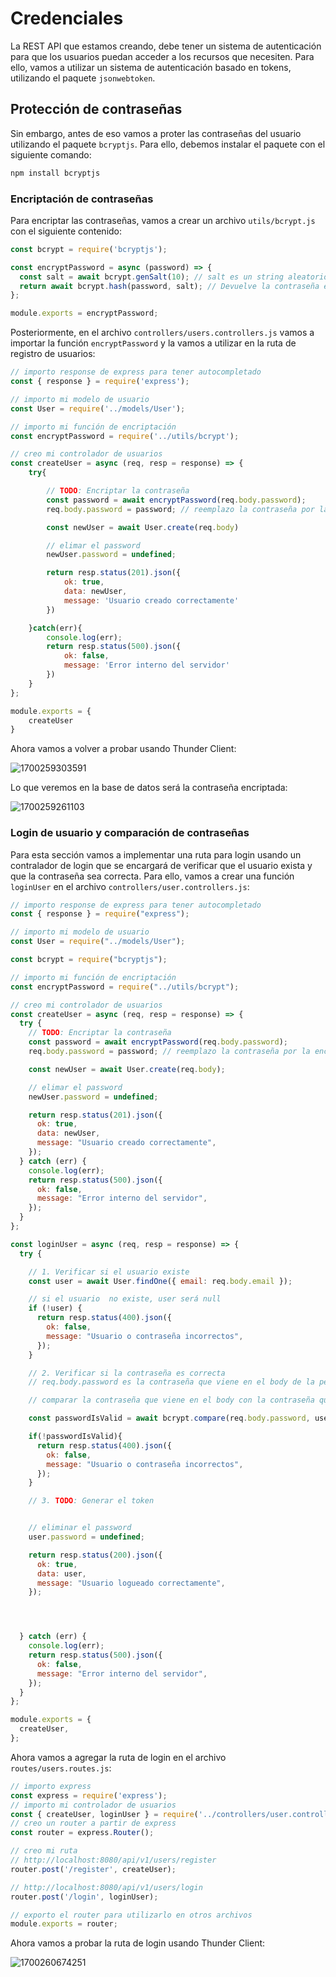 # Credenciales

La REST API que estamos creando, debe tener un sistema de autenticación para que los usuarios puedan acceder a los recursos que necesiten. Para ello, vamos a utilizar un sistema de autenticación basado en tokens, utilizando el paquete `jsonwebtoken`.

## Protección de contraseñas

Sin embargo, antes de eso vamos a proter las contraseñas del usuario utilizando el paquete `bcryptjs`. Para ello, debemos instalar el paquete con el siguiente comando:

```bash
npm install bcryptjs
```

### Encriptación de contraseñas

Para encriptar las contraseñas, vamos a crear un archivo `utils/bcrypt.js` con el siguiente contenido:

```js
const bcrypt = require('bcryptjs');

const encryptPassword = async (password) => {
  const salt = await bcrypt.genSalt(10); // salt es un string aleatorio que se añade a la contraseña para hacerla más segura
  return await bcrypt.hash(password, salt); // Devuelve la contraseña encriptada
};

module.exports = encryptPassword;
```

Posteriormente, en el archivo `controllers/users.controllers.js` vamos a importar la función `encryptPassword` y la vamos a utilizar en la ruta de registro de usuarios:

```js
// importo response de express para tener autocompletado
const { response } = require('express');

// importo mi modelo de usuario
const User = require('../models/User');

// importo mi función de encriptación
const encryptPassword = require('../utils/bcrypt');

// creo mi controlador de usuarios
const createUser = async (req, resp = response) => {
    try{

        // TODO: Encriptar la contraseña
        const password = await encryptPassword(req.body.password);
        req.body.password = password; // reemplazo la contraseña por la encriptada

        const newUser = await User.create(req.body) 

        // elimar el password
        newUser.password = undefined;

        return resp.status(201).json({
            ok: true,
            data: newUser,
            message: 'Usuario creado correctamente'
        })

    }catch(err){
        console.log(err);
        return resp.status(500).json({
            ok: false,
            message: 'Error interno del servidor'
        })
    }
};

module.exports = {
    createUser
}

```

Ahora vamos a volver a probar usando Thunder Client:

![1700259303591](image/06-credentials/1700259303591.png)

Lo que veremos en la base de datos será la contraseña encriptada:

![1700259261103](image/06-credentials/1700259261103.png)


### Login de usuario y comparación de contraseñas

Para esta sección vamos a implementar una ruta para login usando un contralador de login que se encargará de verificar que el usuario exista y que la contraseña sea correcta. Para ello, vamos a crear una función `loginUser` en el archivo `controllers/user.controllers.js`:

```js
// importo response de express para tener autocompletado
const { response } = require("express");

// importo mi modelo de usuario
const User = require("../models/User");

const bcrypt = require("bcryptjs");

// importo mi función de encriptación
const encryptPassword = require("../utils/bcrypt");

// creo mi controlador de usuarios
const createUser = async (req, resp = response) => {
  try {
    // TODO: Encriptar la contraseña
    const password = await encryptPassword(req.body.password);
    req.body.password = password; // reemplazo la contraseña por la encriptada

    const newUser = await User.create(req.body);

    // elimar el password
    newUser.password = undefined;

    return resp.status(201).json({
      ok: true,
      data: newUser,
      message: "Usuario creado correctamente",
    });
  } catch (err) {
    console.log(err);
    return resp.status(500).json({
      ok: false,
      message: "Error interno del servidor",
    });
  }
};

const loginUser = async (req, resp = response) => {
  try {

    // 1. Verificar si el usuario existe
    const user = await User.findOne({ email: req.body.email });

    // si el usuario  no existe, user será null
    if (!user) {
      return resp.status(400).json({
        ok: false,
        message: "Usuario o contraseña incorrectos",
      });
    }

    // 2. Verificar si la contraseña es correcta
    // req.body.password es la contraseña que viene en el body de la petición

    // comparar la contraseña que viene en el body con la contraseña que está en la base de datos

    const passwordIsValid = await bcrypt.compare(req.body.password, user.password);

    if(!passwordIsValid){
      return resp.status(400).json({
        ok: false,
        message: "Usuario o contraseña incorrectos",
      });
    }

    // 3. TODO: Generar el token


    // eliminar el password
    user.password = undefined;

    return resp.status(200).json({
      ok: true,
      data: user,
      message: "Usuario logueado correctamente",
    });




  } catch (err) {
    console.log(err);
    return resp.status(500).json({
      ok: false,
      message: "Error interno del servidor",
    });
  }
};

module.exports = {
  createUser,
};

```

Ahora vamos a agregar la ruta de login en el archivo `routes/users.routes.js`:

```js
// importo express
const express = require('express');
// importo mi controlador de usuarios
const { createUser, loginUser } = require('../controllers/user.controllers');
// creo un router a partir de express
const router = express.Router();

// creo mi ruta
// http://localhost:8080/api/v1/users/register
router.post('/register', createUser);

// http://localhost:8080/api/v1/users/login
router.post('/login', loginUser);

// exporto el router para utilizarlo en otros archivos
module.exports = router;
```

Ahora vamos a probar la ruta de login usando Thunder Client:

![1700260674251](image/06-credentials/1700260674251.png)

